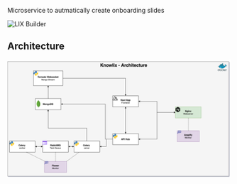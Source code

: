 

Microservice to autmatically create onboarding slides

![LIX Builder](https://github.com/vg-leanix/pptx-tool/blob/main/Thumbnail.png)

## Architecture 
![Architecture](https://github.com/vg-leanix/knowlix/blob/v1.1_mongodb/knowlix%20architecture.png)
